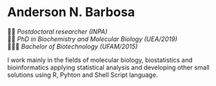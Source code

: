 
<!--
### Hi there 👋
-->

# **Anderson N. Barbosa**  
👨‍💻 *Postdoctoral researcher (INPA)*  
👨‍🔬 *PhD in Biochemistry and Molecular Biology (UEA/2019)*  
👨🏻‍🎓 *Bachelor of Biotechnology (UFAM/2015)*  


I work mainly in the fields of molecular biology, biostatistics and bioinformatics applying statistical analysis and developing other small solutions using R, Pyhton and Shell Script language. 
